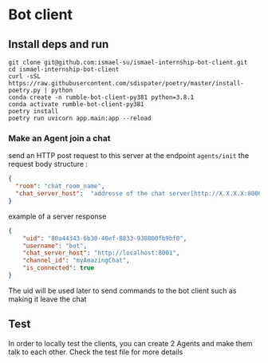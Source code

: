 # Bot client
## Install deps and run

```shell
git clone git@github.com:ismael-su/ismael-internship-bot-client.git
cd ismael-internship-bot-client
curl -sSL https://raw.githubusercontent.com/sdispater/poetry/master/install-poetry.py | python
conda create -n rumble-bot-client-py381 python=3.8.1
conda activate rumble-bot-client-py381
poetry install
poetry run uvicorn app.main:app --reload
```

### Make an Agent join a chat


send an HTTP post request to this server at the endpoint ``agents/init``
the request body structure : 
````json
{
  "room": "chat_room_name",
  "chat_server_host":  "addresse of the chat server[http://X.X.X.X:8000]",
}
````

example of a server response 
````json
{
    "uid": "80a44343-6b30-40ef-8833-938000fb9bf0",
    "username": "bot",
    "chat_server_host": "http://localhost:8001",
    "channel_id": "myAmazingChat",
    "is_connected": true
}
````

The uid will be used later to send commands to the bot client such as making it leave the chat

## Test
In order to locally test the clients, you can create 2 Agents and make them talk to each other.
Check the test file for more details
